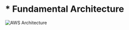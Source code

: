 # * Fundamental Architecture

![AWS Architecture](https://user-images.githubusercontent.com/59453427/210638313-4b7e28cd-74c1-4587-8b20-992166d4557b.png)
